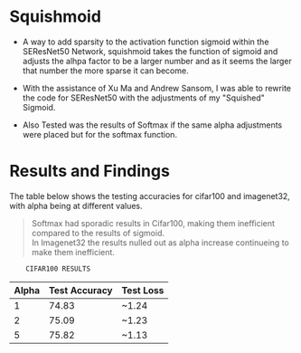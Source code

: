# Squishmoid
- A way to add sparsity to the activation function sigmoid within the SEResNet50 Network, squishmoid takes the function of sigmoid and adjusts the alhpa factor to be a larger number and as it seems the larger that number the more sparse it can become. 

- With the assistance of Xu Ma and Andrew Sansom, I was able to rewrite the code for SEResNet50 with the adjustments of my "Squished" Sigmoid.

- Also Tested was the results of Softmax if the same alpha adjustments were placed but for the softmax function. 

# Results and Findings
The table below shows the testing accuracies for cifar100 and imagenet32, with alpha being at different values.
  > Softmax had sporadic results in Cifar100, making them inefficient compared to the results of sigmoid.  
  > In Imagenet32 the results nulled out as alpha increase continueing to make them inefficient.

        CIFAR100 RESULTS
        
| Alpha | Test Accuracy | Test Loss |
|-------|---------------|-----------|
|   1   |     74.83     |   ~1.24   |
|   2   |     75.09     |   ~1.23   |
|   5   |     75.82     |   ~1.13   |

